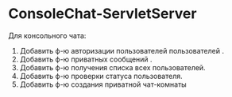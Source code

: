 # ConsoleChat-ServletServer
Для консольного чата:
1. Добавить ф-ю авторизации пользователей пользователей .
2. Добавить ф-ю приватных сообщений .
3. Добавить ф-ю получения списка всех  пользователей.
5. Добавить ф-ю проверки статуса пользователя.
6. Добавить ф-ю создания приватной чат-комнаты
